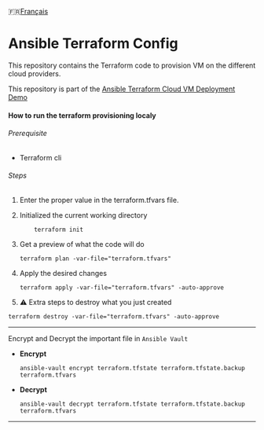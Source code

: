 :fr:[Français](README.fr.md)
# Ansible Terraform Config

This repository contains the Terraform code to provision VM on the different cloud providers.

This repository is part of the 
[Ansible Terraform Cloud VM Deployment Demo](https://github.com/froberge/ansible_terraform_cloud_vm_deployment)

#### How to run the terraform provisioning localy

###### Prerequisite
* Terraform cli


###### Steps
1. Enter the proper value in the terraform.tfvars file.


1. Initialized the current working directory
    ```
        terraform init
    ```
1. Get a preview of what the code will do
    ```
    terraform plan -var-file="terraform.tfvars"
    ```
1. Apply the desired changes
    ```
    terraform apply -var-file="terraform.tfvars" -auto-approve
    ```

1. :warning: Extra steps to destroy what you just created
```
terraform destroy -var-file="terraform.tfvars" -auto-approve
```

---

Encrypt and Decrypt the important file in `Ansible Vault`

* __Encrypt__
    ```
    ansible-vault encrypt terraform.tfstate terraform.tfstate.backup terraform.tfvars
    ```

* __Decrypt__
    ```
    ansible-vault decrypt terraform.tfstate terraform.tfstate.backup terraform.tfvars
    ```

---